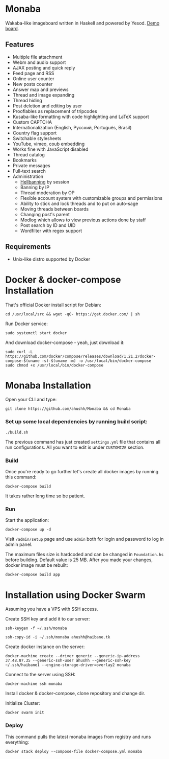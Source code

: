 Monaba
======

Wakaba-like imageboard written in Haskell and powered by Yesod. [Demo board](http://haibane.ru).

Features
------
* Multiple file attachment
* Webm and audio support
* AJAX posting and quick reply
* Feed page and RSS
* Online user counter
* New posts counter
* Answer map and previews
* Thread and image expanding
* Thread hiding
* Post deletion and editing by user
* Prooflables as replacement of tripcodes
* Kusaba-like formatting with code highlighting and LaTeX support
* Custom CAPTCHA
* Internationalization (English, Русский, Português, Brasil)
* Country flag support
* Switchable stylesheets
* YouTube, vimeo, coub embedding
* Works fine with JavaScript disabled
* Thread catalog
* Bookmarks
* Private messages
* Full-text search
* Administration
    - [Hellbanning](http://en.wikipedia.org/wiki/Hellbanning) by session
    - Banning by IP
    - Thread moderation by OP
    - Flexible account system with customizable groups and permissions
    - Ability to stick and lock threads and to put on auto-sage
    - Moving threads between boards
    - Changing post's parent
    - Modlog which allows to view previous actions done by staff
    - Post search by ID and UID
    - Wordfilter with regex support

Requirements
------
* Unix-like distro supported by Docker

Docker & docker-compose Installation
=====

That's official Docker install script for Debian:

    cd /usr/local/src && wget -qO- https://get.docker.com/ | sh

Run Docker service:

    sudo systemctl start docker

And download docker-compose - yeah, just download it:

    sudo curl -L https://github.com/docker/compose/releases/download/1.21.2/docker-compose-$(uname -s)-$(uname -m) -o /usr/local/bin/docker-compose
    sudo chmod +x /usr/local/bin/docker-compose

Monaba Installation
======

Open your CLI and type:

    git clone https://github.com/ahushh/Monaba && cd Monaba

### Set up some local dependencies by running build script:

    ./build.sh

The previous command has just created `settings.yml` file that contains all run configurations. All you want to edit is under `CUSTOMIZE` section.

### Build

Once you're ready to go further let's create all docker images by running this command:

    docker-compose build

It takes rather long time so be patient.

### Run

Start the application:

    docker-compose up -d

Visit `/admin/setup` page and use `admin` both for login and password to log in admin panel.

The maximum files size is hardcoded and can be changed in `Foundation.hs` before building. Default value is 25 MB. After you made your changes, docker image must be rebuilt:

    docker-compose build app

Installation using Docker Swarm
======

Assuming you have a VPS with SSH access.

Create SSH key and add it to our server:

    ssh-keygen -f ~/.ssh/monaba

    ssh-copy-id -i ~/.ssh/monaba ahushh@haibane.tk

Create docker instance on the server:

    docker-machine create --driver generic --generic-ip-address 37.48.87.35 --generic-ssh-user ahushh --generic-ssh-key ~/.ssh/haibane1 --engine-storage-driver=overlay2 monaba

Connect to the server using SSH:

    docker-machine ssh monaba

Install docker & docker-compose, clone repository and change dir.

Initialize Cluster:

    docker swarm init

### Deploy

This command pulls the latest monaba images from registry and runs everything:

    docker stack deploy --compose-file docker-compose.yml monaba

